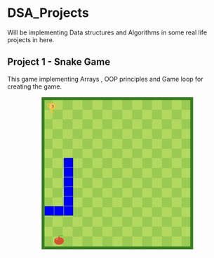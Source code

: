 # DSA_Projects
Will be implementing Data structures and Algorithms in some real life projects in here. 

## Project 1 - Snake Game ##

This game implementing Arrays , OOP principles and Game loop for creating the game. 
<p align="center">
  <img src="images/snake.png" width="350" title="Snake game">
</p>

